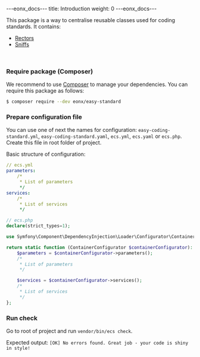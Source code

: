 ---eonx_docs---
title: Introduction
weight: 0
---eonx_docs---

This package is a way to centralise reusable classes used for coding standards. It contains:

- [Rectors][2]
- [Sniffs][3]

<br>

### Require package (Composer)

We recommend to use [Composer][1] to manage your dependencies. You can require this package as follows:

```bash
$ composer require --dev eonx/easy-standard
```

### Prepare configuration file

You can use one of next the names for configuration: `easy-coding-standard.yml`, `easy-coding-standard.yaml`, `ecs.yml`, `ecs.yaml` or `ecs.php`. Create this file in root folder of project.

Basic structure of configuration:
```yaml
// ecs.yml
parameters:
    /*
     * List of parameters
     */
services:
    /*
     * List of services
     */
```
```php
// ecs.php
declare(strict_types=1);

use Symfony\Component\DependencyInjection\Loader\Configurator\ContainerConfigurator;

return static function (ContainerConfigurator $containerConfigurator): void {
    $parameters = $containerConfigurator->parameters();
    /*
     * List of parameters
     */

    $services = $containerConfigurator->services();
    /*
     * List of services
     */
};

```

### Run check

Go to root of project and run `vendor/bin/ecs check`.

Expected output: `[OK] No errors found. Great job - your code is shiny in style!`

[1]: https://getcomposer.org/
[2]: https://github.com/rectorphp/rector
[3]: https://github.com/squizlabs/PHP_CodeSniffer
